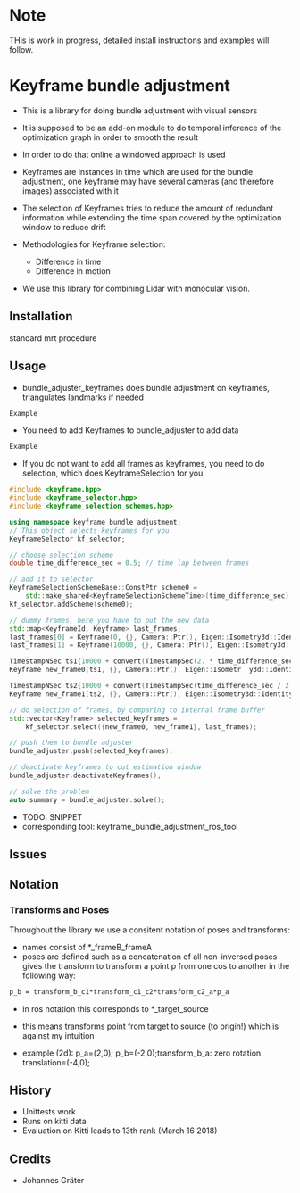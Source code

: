 # Note
THis is work in progress, detailed install instructions and examples will follow. 

# Keyframe bundle adjustment

* This is a library for doing bundle adjustment with visual sensors
* It is supposed to be an add-on module to do temporal inference of the optimization graph in order to smooth the result
* In order to do that online a windowed approach is used
* Keyframes are instances in time which are used for the bundle adjustment, one keyframe may have several cameras (and therefore images) associated with it
* The selection of Keyframes tries to reduce the amount of redundant information while extending the time span covered by the optimization window to reduce drift
* Methodologies for Keyframe selection:
  * Difference in time
  * Difference in motion

* We use this library for combining Lidar with monocular vision.

## Installation

standard mrt procedure

## Usage

* bundle_adjuster_keyframes does bundle adjustment on keyframes, triangulates landmarks if needed

```cpp
Example
```

* You need to add Keyframes to bundle_adjuster to add data

```cpp
Example
```

* If you do not want to add all frames as keyframes, you need to do selection, which does KeyframeSelection for you

```cpp
#include <keyframe.hpp>
#include <keyframe_selector.hpp>
#include <keyframe_selection_schemes.hpp>

using namespace keyframe_bundle_adjustment;
// This object selects keyframes for you
KeyframeSelector kf_selector;

// choose selection scheme
double time_difference_sec = 0.5; // time lap between frames

// add it to selector
KeyframeSelectionSchemeBase::ConstPtr scheme0 =
    std::make_shared<KeyframeSelectionSchemeTime>(time_difference_sec);
kf_selector.addScheme(scheme0);

// dummy frames, here you have to put the new data
std::map<KeyframeId, Keyframe> last_frames;
last_frames[0] = Keyframe(0, {}, Camera::Ptr(), Eigen::Isometry3d::Identity());
last_frames[1] = Keyframe(10000, {}, Camera::Ptr(), Eigen::Isometry3d::Identity());

TimestampNSec ts1{10000 + convert(TimestampSec(2. * time_difference_sec))};
Keyframe new_frame0(ts1, {}, Camera::Ptr(), Eigen::Isometr  y3d::Identity());

TimestampNSec ts2{10000 + convert(TimestampSec(time_difference_sec / 2.))};
Keyframe new_frame1(ts2, {}, Camera::Ptr(), Eigen::Isometry3d::Identity());

// do selection of frames, by comparing to internal frame buffer
std::vector<Keyframe> selected_keyframes =
    kf_selector.select({new_frame0, new_frame1}, last_frames);

// push them to bundle adjuster
bundle_adjuster.push(selected_keyframes);

// deactivate keyframes to cut estimation window
bundle_adjuster.deactivateKeyframes();

// solve the problem
auto summary = bundle_adjuster.solve();

```

* TODO: SNIPPET
* corresponding tool: keyframe_bundle_adjustment_ros_tool

## Issues

## Notation

### Transforms and Poses

Throughout the library we use a consitent notation of poses and transforms:

* names consist of *_frameB_frameA
* poses are defined such as a concatenation of all non-inversed poses gives the transform to transform a point p from one cos to another in the following way:

```latex
p_b = transform_b_c1*transform_c1_c2*transform_c2_a*p_a
```

* in ros notation this corresponds to *_target_source

* this means transforms point from target to source (to origin!) which is against my intuition

* example (2d): p_a=(2,0); p_b=(-2,0);transform_b_a: zero rotation translation=(-4,0);

## History

* Unittests work
* Runs on kitti data
* Evaluation on Kitti leads to 13th rank (March 16 2018)

## Credits

* Johannes Gräter
